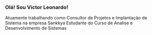 ### Olá! Sou Victor Leonardo!

Atuamente trabalhando como Consultor de Projetos e Implantação de Sistema na empresa Sankkya
Estudante do Curso de Analise e Desenvolvimento de Sistemas
